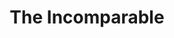 ---
title:         "The Incomparable"
description:   "The Incomparable is a weekly dive into geeky media we love, including movies, books, TV, comics, and more, featuring a rotating panel of guests and hosted by Jason Snell."
url-thumbnail: "http://www.theincomparable.com/imgs/design/logo-theincomparable.png"
url-rss:       "http://feeds.theincomparable.com/theincomparable"
url-web:       "http://www.theincomparable.com/theincomparable"
url-itunes:    "https://itunes.apple.com/us/podcast/the-incomparable/id388887532?mt=2&uo=4"
tags:         [movies, culture]
---
